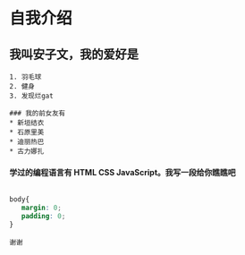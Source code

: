 # 自我介绍
## 我叫安子文，我的爱好是

```
1. 羽毛球
2. 健身
3. 发现烂gat

```

```
### 我的前女友有
* 新垣结衣
* 石原里美
* 迪丽热巴
* 古力娜扎

```

#### 学过的编程语言有 HTML CSS JavaScript。我写一段给你瞧瞧吧

```css

body{
   margin: 0;
   padding: 0;
}

```
`
谢谢
`

